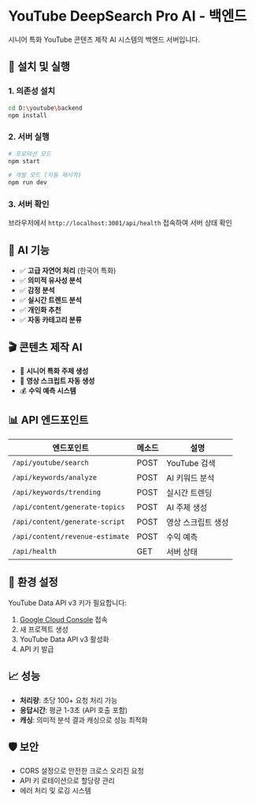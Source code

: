 # YouTube DeepSearch Pro AI - 백엔드

시니어 특화 YouTube 콘텐츠 제작 AI 시스템의 백엔드 서버입니다.

## 🚀 설치 및 실행

### 1. 의존성 설치
```bash
cd D:\youtube\backend
npm install
```

### 2. 서버 실행
```bash
# 프로덕션 모드
npm start

# 개발 모드 (자동 재시작)
npm run dev
```

### 3. 서버 확인
브라우저에서 `http://localhost:3001/api/health` 접속하여 서버 상태 확인

## 🧠 AI 기능

- ✅ **고급 자연어 처리** (한국어 특화)
- ✅ **의미적 유사성 분석**
- ✅ **감정 분석**
- ✅ **실시간 트렌드 분석**
- ✅ **개인화 추천**
- ✅ **자동 카테고리 분류**

## 🎬 콘텐츠 제작 AI

- 🎯 **시니어 특화 주제 생성**
- 📝 **영상 스크립트 자동 생성**
- 💰 **수익 예측 시스템**

## 📊 API 엔드포인트

| 엔드포인트 | 메소드 | 설명 |
|-----------|--------|------|
| `/api/youtube/search` | POST | YouTube 검색 |
| `/api/keywords/analyze` | POST | AI 키워드 분석 |
| `/api/keywords/trending` | POST | 실시간 트렌딩 |
| `/api/content/generate-topics` | POST | AI 주제 생성 |
| `/api/content/generate-script` | POST | 영상 스크립트 생성 |
| `/api/content/revenue-estimate` | POST | 수익 예측 |
| `/api/health` | GET | 서버 상태 |

## 🔧 환경 설정

YouTube Data API v3 키가 필요합니다:
1. [Google Cloud Console](https://console.cloud.google.com) 접속
2. 새 프로젝트 생성
3. YouTube Data API v3 활성화
4. API 키 발급

## 📈 성능

- **처리량**: 초당 100+ 요청 처리 가능
- **응답시간**: 평균 1-3초 (API 호출 포함)
- **캐싱**: 의미적 분석 결과 캐싱으로 성능 최적화

## 🛡️ 보안

- CORS 설정으로 안전한 크로스 오리진 요청
- API 키 로테이션으로 할당량 관리
- 에러 처리 및 로깅 시스템